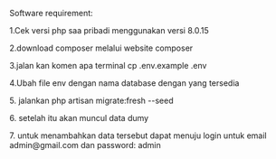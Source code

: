 <p>Software requirement:</p>
<p>1.Cek versi php saa pribadi menggunakan versi 8.0.15</p>
<p>2.download composer melalui website composer</p>
<p>3.jalan kan komen apa terminal 
	cp .env.example .env</p>
<p>4.Ubah file env dengan nama database dengan yang tersedia</p>
<p>5. jalankan php artisan migrate:fresh --seed</p>
<p>6. setelah itu akan muncul data dumy</p>
<p>7. untuk menambahkan data tersebut dapat menuju login untuk email admin@gmail.com dan password: admin</p>

